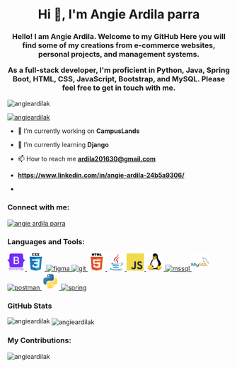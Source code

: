 <h1 align="center">Hi 👋, I'm Angie Ardila parra</h1>
<h3 align="center">Hello! I am Angie Ardila. Welcome to my GitHub Here you will find some of my creations from e-commerce websites, personal projects, and management systems. 

As a full-stack developer, I'm proficient in Python, Java, Spring Boot, HTML, CSS, JavaScript, Bootstrap, and MySQL. 
Please feel free to get in touch with me.</h3>

<p align="left"> <img src="https://komarev.com/ghpvc/?username=angieardilak&label=Profile%20views&color=0e75b6&style=flat" alt="angieardilak" /> </p>

<p align="left"> <a href="https://github.com/ryo-ma/github-profile-trophy"><img src="https://github-profile-trophy.vercel.app/?username=angieardilak" alt="angieardilak" /></a> </p>

- 🔭 I’m currently working on **CampusLands**

- 🌱 I’m currently learning **Django**

- 📫 How to reach me **ardila201630@gmail.com**
- **https://www.linkedin.com/in/angie-ardila-24b5a9306/**
- 

<h3 align="left">Connect with me:</h3>
<p align="left">
<a href="https://linkedin.com/in/angie ardila parra" target="blank"><img align="center" src="https://raw.githubusercontent.com/rahuldkjain/github-profile-readme-generator/master/src/images/icons/Social/linked-in-alt.svg" alt="angie ardila parra" height="30" width="40" /></a>
</p>

<h3 align="left">Languages and Tools:</h3>
<p align="left"> <a href="https://getbootstrap.com" target="_blank" rel="noreferrer"> <img src="https://raw.githubusercontent.com/devicons/devicon/master/icons/bootstrap/bootstrap-plain-wordmark.svg" alt="bootstrap" width="40" height="40"/> </a> <a href="https://www.w3schools.com/css/" target="_blank" rel="noreferrer"> <img src="https://raw.githubusercontent.com/devicons/devicon/master/icons/css3/css3-original-wordmark.svg" alt="css3" width="40" height="40"/> </a> <a href="https://www.figma.com/" target="_blank" rel="noreferrer"> <img src="https://www.vectorlogo.zone/logos/figma/figma-icon.svg" alt="figma" width="40" height="40"/> </a> <a href="https://git-scm.com/" target="_blank" rel="noreferrer"> <img src="https://www.vectorlogo.zone/logos/git-scm/git-scm-icon.svg" alt="git" width="40" height="40"/> </a> <a href="https://www.w3.org/html/" target="_blank" rel="noreferrer"> <img src="https://raw.githubusercontent.com/devicons/devicon/master/icons/html5/html5-original-wordmark.svg" alt="html5" width="40" height="40"/> </a> <a href="https://www.java.com" target="_blank" rel="noreferrer"> <img src="https://raw.githubusercontent.com/devicons/devicon/master/icons/java/java-original.svg" alt="java" width="40" height="40"/> </a> <a href="https://developer.mozilla.org/en-US/docs/Web/JavaScript" target="_blank" rel="noreferrer"> <img src="https://raw.githubusercontent.com/devicons/devicon/master/icons/javascript/javascript-original.svg" alt="javascript" width="40" height="40"/> </a> <a href="https://www.linux.org/" target="_blank" rel="noreferrer"> <img src="https://raw.githubusercontent.com/devicons/devicon/master/icons/linux/linux-original.svg" alt="linux" width="40" height="40"/> </a> <a href="https://www.microsoft.com/en-us/sql-server" target="_blank" rel="noreferrer"> <img src="https://www.svgrepo.com/show/303229/microsoft-sql-server-logo.svg" alt="mssql" width="40" height="40"/> </a> <a href="https://www.mysql.com/" target="_blank" rel="noreferrer"> <img src="https://raw.githubusercontent.com/devicons/devicon/master/icons/mysql/mysql-original-wordmark.svg" alt="mysql" width="40" height="40"/> </a> <a href="https://postman.com" target="_blank" rel="noreferrer"> <img src="https://www.vectorlogo.zone/logos/getpostman/getpostman-icon.svg" alt="postman" width="40" height="40"/> </a> <a href="https://www.python.org" target="_blank" rel="noreferrer"> <img src="https://raw.githubusercontent.com/devicons/devicon/master/icons/python/python-original.svg" alt="python" width="40" height="40"/> </a> <a href="https://spring.io/" target="_blank" rel="noreferrer"> <img src="https://www.vectorlogo.zone/logos/springio/springio-icon.svg" alt="spring" width="40" height="40"/> </a> </p>

<h3 align="left">GitHub Stats</h3>

<p><img align="left" src="https://github-readme-stats.vercel.app/api/top-langs?username=angieardilak&show_icons=true&locale=en&layout=compact" alt="angieardilak" /></p>

<p>&nbsp;<img align="center" src="https://github-readme-stats.vercel.app/api?username=angieardilak&show_icons=true&locale=en" alt="angieardilak" /></p>
<h3 align="left">My Contributions:</h3>

<p><img align="center" src="https://github-readme-streak-stats.herokuapp.com/?user=angieardilak&" alt="angieardilak" /></p>
